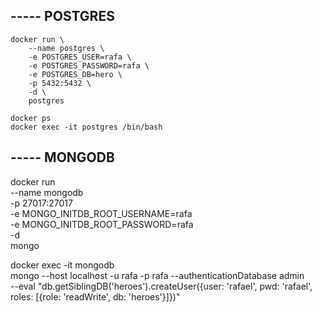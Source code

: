 ## ----- POSTGRES
```
docker run \
    --name postgres \
    -e POSTGRES_USER=rafa \
    -e POSTGRES_PASSWORD=rafa \
    -e POSTGRES_DB=hero \
    -p 5432:5432 \
    -d \
    postgres

docker ps
docker exec -it postgres /bin/bash
```

## ----- MONGODB
docker run \
    --name mongodb \
    -p 27017:27017 \
    -e MONGO_INITDB_ROOT_USERNAME=rafa \
    -e MONGO_INITDB_ROOT_PASSWORD=rafa \
    -d \
    mongo

docker exec -it mongodb \
    mongo --host localhost -u rafa  -p rafa --authenticationDatabase admin \
    --eval "db.getSiblingDB('heroes').createUser({user: 'rafael', pwd: 'rafael', roles: [{role: 'readWrite', db: 'heroes'}]})"